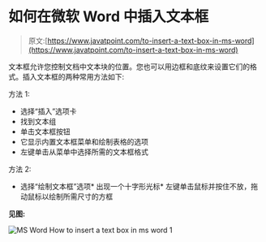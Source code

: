 # 如何在微软 Word 中插入文本框

> 原文:[https://www.javatpoint.com/to-insert-a-text-box-in-ms-word](https://www.javatpoint.com/to-insert-a-text-box-in-ms-word)

文本框允许您控制文档中文本块的位置。您也可以用边框和底纹来设置它们的格式。插入文本框的两种常用方法如下:

方法 1:

*   选择“插入”选项卡
*   找到文本组
*   单击文本框按钮
*   它显示内置文本框菜单和绘制表格的选项
*   左键单击从菜单中选择所需的文本框格式

方法 2:

*   选择“绘制文本框”选项*   出现一个十字形光标*   左键单击鼠标并按住不放，拖动鼠标以绘制所需尺寸的方框

**见图:**

![MS Word How to insert a text box in ms word 1](../Images/65f9979a1c9b80892d7fb0b38d882cfd.png)